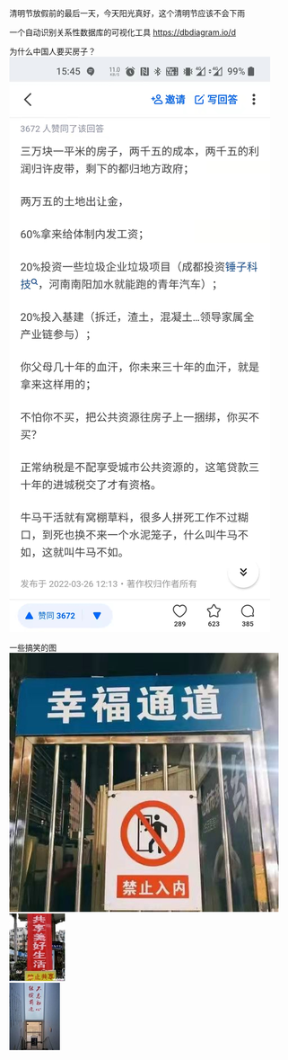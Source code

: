 清明节放假前的最后一天，今天阳光真好，这个清明节应该不会下雨

一个自动识别关系性数据库的可视化工具
https://dbdiagram.io/d


为什么中国人要买房子？
![](./img/../26311648888366_.pic.jpg)

一些搞笑的图
![](26321648888372_.pic.jpg)  
![](26331648888377_.pic_thumb.jpg)  
![](26341648888382_.pic_thumb.jpg)